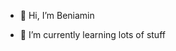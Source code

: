 - 👋 Hi, I’m Beniamin

- 🌱 I’m currently learning lots of stuff

<!---
WardenOfMordor/WardenOfMordor is a ✨ special ✨ repository because its `README.md` (this file) appears on your GitHub profile.
You can click the Preview link to take a look at your changes.
--->
